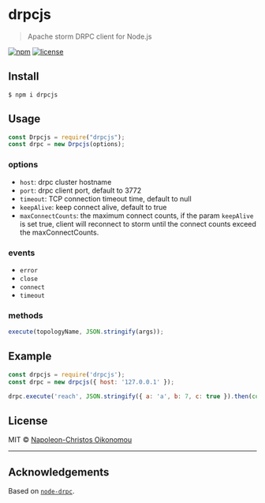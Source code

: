 # drpcjs

> Apache storm DRPC client for Node.js

[![npm](https://img.shields.io/npm/v/drpcjs.svg?style=for-the-badge&logo=npm&label=)](https://www.npmjs.com/package/drpcjs)
[![license](https://img.shields.io/github/license/iamnapo/drpcjs.svg?style=for-the-badge)](./LICENSE)

## Install

```console
$ npm i drpcjs
```

## Usage

```javascript
const Drpcjs = require("drpcjs");
const drpc = new Drpcjs(options);
```

### **options**

- `host`: drpc cluster hostname
- `port`: drpc client port, default to 3772
- `timeout`: TCP connection timeout time, default to null
- `keepAlive`: keep connect alive, default to true
- `maxConnectCounts`: the maximum connect counts, if the param `keepAlive` is
  set true, client will reconnect to storm until the connect counts exceed the maxConnectCounts.

### **events**

- `error`
- `close`
- `connect`
- `timeout`

### **methods**

```javascript
execute(topologyName, JSON.stringify(args));
```

## Example

```javascript
const drpcjs = require('drpcjs');
const drpc = new drpcjs({ host: '127.0.0.1' });

drpc.execute('reach', JSON.stringify({ a: 'a', b: 7, c: true }).then(console.log).catch(console.error);
```

## License

MIT © [Napoleon-Christos Oikonomou](https://iamnapo.me)

---

## Acknowledgements

Based on [`node-drpc`](https://github.com/rkatti/node-drpc).
